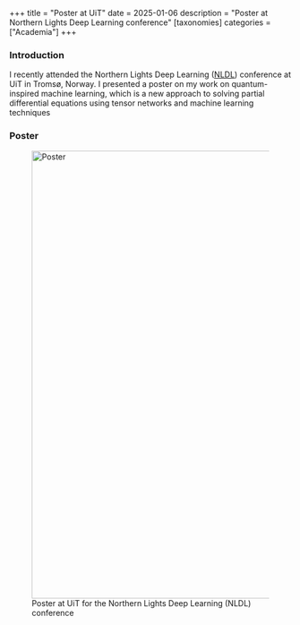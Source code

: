 +++
title = "Poster at UiT"
date = 2025-01-06
description = "Poster at Northern Lights Deep Learning conference"
[taxonomies]
categories = ["Academia"]
+++

### Introduction
I recently attended the Northern Lights Deep Learning ([NLDL](https://www.nldl.org/home)) conference at UiT in Tromsø, Norway. I presented a poster on my work on quantum-inspired machine learning, which is a new approach to solving partial differential equations using tensor networks and machine learning techniques

### Poster

<figure>
  <img src="/assets/UiT.png" alt="Poster" title="Quantum-inspired learning from data" width="800">
  <figcaption>Poster at UiT for the Northern Lights Deep Learning (NLDL) conference</figcaption>
</figure>

